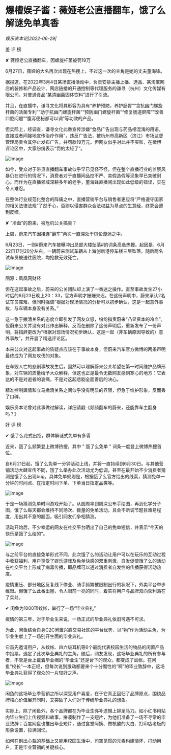# 爆槽娱子酱：薇娅老公直播翻车，饿了么解谜免单真香

*娱乐资本论|2022-06-29|*

差 评 榜

✘ 薇娅老公直播翻车，因螺旋杆菌被罚19万

6月27日，薇娅的大名再次出现在热搜上，不过这一次的主角是她的丈夫董海锋。

据报道，在2022年3月4日某场直播活动中，负责安排主播上播、选品、某淘宝网店的装修和产品设计、网店链接的开通控制等代理服务的谦寻（杭州）文化传媒有限公司，对普通食品“某清幽菌固体饮料”进行了引流。

并且，在直播中，谦寻文化将其形容为具有“养护预防，养护肠胃”“含抗幽门螺旋杆菌的活菌专利”“助于抗幽门螺旋杆菌”“预防幽门螺旋杆菌”“修复肠道屏障”“改善口腔问题”“腹泻便秘都可以调”等功效的产品。

但实际上，经调查，谦寻文化此番宣传涉嫌“食品广告出现与药品相混淆的用语，直接或者间接地宣传治疗作用”，违反广告法，被杭州市高新区（滨江）市场监督管理局责令其停止发布广告，并罚款19万元。但网友似乎对此并不买账，在微博评论区中，大家纷纷表示“罚的太轻了”。

![Image](https://p6.toutiaoimg.com/img/tos-cn-i-qvj2lq49k0/be73b21ddf9c41538f08e07d96f1df58~tplv-tt-shrink:640:0.image)

如今，受众对于带货直播翻车事故似乎早已见怪不怪，但在整个直播行业的监察风暴仍在进行的情况下，消费者对于直播间品控不严、卖假造假等现象早已突破耐心。而作为在直播领域深耕多年的老手，董海锋直播间出现如此低级的错误，实在令人难忍。

在整体行业规范化整合的阵痛之中，直播营销平台与销售者更应将“严格遵守国家的相关法律法规”了然于心，否则以侵害群众合法权益为基点的生意经，终究会遭到反噬。

✘ “冷血”的蔚来，被危机公关搞臭？

上周，蔚来汽车因接连“翻车”两次一直深处于舆论漩涡之中。

6月23日，一则#蔚来汽车被曝冲出总部大楼坠落#的词条高悬热搜。起因是，6月22日17时20分左右，一辆蔚来测试车辆从上海创新港停车楼三层坠落。随后两名试车员被送往医院，均抢救无效死亡。

![Image](https://p6.toutiaoimg.com/img/tos-cn-i-qvj2lq49k0/6c993d134aa94a318e48b1e25c476e97~tplv-tt-shrink:640:0.image)

图源：凤凰网财经

但在这起事故之后，蔚来的公关团队却上演了一番迷之操作。直至事故发生27小时后的6月23日晚上20：33，官方声明才姗姗来迟。在这份声明中，蔚来承认2名试车员罹难，但同时强调“根据对现场情况的分析可以初步确认，这是一起意外事故，与车辆本身没有关系。”

这一急于撇清关系的态度立即引发了网友众怒，纷纷指责蔚来“凸显资本的冷血”。但蔚来公关并没有对此作出解释，反而在删除了这份声明后，重新发布了一份声明，将措辞更改为“根据对现场情况初步确认，这是一起（非车辆原因导致的）意外事故”，并开启了精选评论区。

本来公众对这起事故的质疑点应该在于事故本身，但蔚来汽车官方微博的两条声明最终成为了网友攻伐的对象。

在车毁人亡的悲剧事故发生后，固然可以理解蔚来公关希望在第一时间维护品牌形象，对车辆的质量给予大众解释，但这也正是最令无数网友感到寒心的地方：它表达的不是对逝者的哀痛，不是对这起悲剧全面善后的决心。

精准控制舆情和立马撇清关系之间似乎没有明显的界限，但急于维护形象，反而丢了口碑。

娱乐资本论曾对此事做过解读，详细请戳《频频翻车的蔚来，还能靠车主翻身吗？》

好 评 榜

✔ 饿了么花式出招，群体解谜式免单有多香

近来，饿了么频繁登上微博热搜，其中 " 饿了么免单 " 词条一度登上微博热搜首位。

自6月21日起，饿了么免单一分钟活动上线，并将一直持续到6月30日。与其他营销活动大肆宣传不同，饿了么举办此次活动尤为低调，甚至在最开始不少消费者猜测是饿了么出现bug。具体免单规则是，根据饿了么官方给出的线索，猜测免单一分钟的时间点、在指定时间下单、下单当日指定品类等。

![Image](https://p26.toutiaoimg.com/img/tos-cn-i-qvj2lq49k0/5fa32eb4cb224b84b21f183d4d409d99~tplv-tt-shrink:640:0.image)

于是一场猜测免单时间游戏开始了。从圆周率到周深公布手绘图，再到化学分子图，饿了么每天都会维持不同场次、数量的免单活动，且会不断调节题目难易程度，用出其不意的题面，吸引网友们争相猜测。

活动开始后，不少幸运的网友在社交平台晒出了自己的免单短信，并表示“今天的快乐是饿了么给的”。

![Image](https://p9.toutiaoimg.com/img/tos-cn-i-qvj2lq49k0/f9de2689be754c41869fb05f04306900~tplv-tt-shrink:640:0.image)

与之前平台的直接免单形式不同，此次饿了么的活动让用户可以在玩乐的互动过程中收获福利，用户享受了娱乐游戏及免单快感的双重刺激，自发促使饿了么的活动在社交平台上形成了病毒传播，即品牌可以通过消费者自发性的传播获得活动热度。

疫情重压、部分地区反复线下停业、骑手频繁被限制出行的状况下，外卖平台举步维艰。但饿了么此番出圈，令人眼前一亮的同时，着实将用户与品牌双向获利落在了实处。

✔ 闲鱼为1000顶蚊帐，举行了一场“毕业典礼”

疫情的第三年，对于毕业生来说，一场正式的毕业典礼依旧可遇不可求。

为此，闲鱼结合自身C2C闲置兴趣交易社区的平台优势，以“物”作为活动主角，为毕业生献上了一场别开生面的毕业典礼。

它首先邀请用户，从蚊帐、四六级耳机等6个最能代表校园生活的物品的闲置产品中投票，选定了此次毕业典礼的主角。随后，网友发现，这场毕业典礼的所有参与者，不管是台上戴着毕业帽的“毕业生”还是台下的观众，都变成了蚊帐。在闲鱼“校长”一本正经，但每次说到激动都要来个十分魔性的“啊”的毕业致辞中，这场毕业典礼获得了观众的一片较好之声。

![Image](https://p3.toutiaoimg.com/img/tos-cn-i-qvj2lq49k0/7f5afffd4cd54f419fb6c27373ef17dc~tplv-tt-shrink:640:0.image)

闲鱼的这场毕业季营销之所以深受用户喜爱，在于它真正回归了品牌原点，围绕品牌核心价值展开同时，又突破了人们对于传统毕业典礼的想象。

实际上，除了闲鱼外，各个品牌都在为毕业生弥补遗憾上铆足马力。如小红书用站内毕业生们上传视频和故事，拼凑制作了一支短片，为他们准备了一场不寻常的毕业致辞；百度网盘也推出毕业短片，通过食堂阿姨、做核酸的大白、打印店老板的形象设置，拉满回忆。

如何在别出心裁的基础上又能用校园生活中，司空见惯的元素构建情怀，打动用户，正是毕业营销的关键核心。

